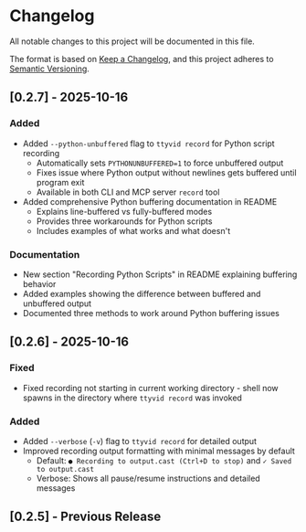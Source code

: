 # Changelog

All notable changes to this project will be documented in this file.

The format is based on [Keep a Changelog](https://keepachangelog.com/en/1.0.0/),
and this project adheres to [Semantic Versioning](https://semver.org/spec/v2.0.0.html).

## [0.2.7] - 2025-10-16

### Added
- Added `--python-unbuffered` flag to `ttyvid record` for Python script recording
  - Automatically sets `PYTHONUNBUFFERED=1` to force unbuffered output
  - Fixes issue where Python output without newlines gets buffered until program exit
  - Available in both CLI and MCP server `record` tool
- Added comprehensive Python buffering documentation in README
  - Explains line-buffered vs fully-buffered modes
  - Provides three workarounds for Python scripts
  - Includes examples of what works and what doesn't

### Documentation
- New section "Recording Python Scripts" in README explaining buffering behavior
- Added examples showing the difference between buffered and unbuffered output
- Documented three methods to work around Python buffering issues

## [0.2.6] - 2025-10-16

### Fixed
- Fixed recording not starting in current working directory - shell now spawns in the directory where `ttyvid record` was invoked

### Added
- Added `--verbose` (`-v`) flag to `ttyvid record` for detailed output
- Improved recording output formatting with minimal messages by default
  - Default: `● Recording to output.cast (Ctrl+D to stop)` and `✓ Saved to output.cast`
  - Verbose: Shows all pause/resume instructions and detailed messages

## [0.2.5] - Previous Release
